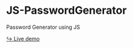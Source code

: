 # JS-PasswordGenerator
Password Generator using JS

<a href="https://issakass.github.io/JS-PasswordGenerator/" >↪ Live demo</a>
